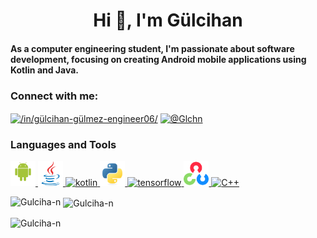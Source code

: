 <h1 align="center">Hi 👋, I'm Gülcihan</h1>
<h4 align="left">As a computer engineering student, I'm passionate about software development, focusing on creating Android mobile applications using Kotlin and Java.</h4>

<h3 align="left">Connect with me:</h3>
<p align="left">
<a href="https://linkedin.com/in/gülcihan-gülmez-engineer06" target="blank"><img align="center" src="https://raw.githubusercontent.com/rahuldkjain/github-profile-readme-generator/master/src/images/icons/Social/linked-in-alt.svg" alt="/in/gülcihan-gülmez-engineer06/" height="30" width="40" /></a>
<a href="https://medium.com/@Glchn" target="blank"><img align="center" src="https://raw.githubusercontent.com/rahuldkjain/github-profile-readme-generator/master/src/images/icons/Social/medium.svg" alt="@Glchn" height="30" width="40" /></a>
  
<h3 align="left">Languages and Tools</h3>
<p align="left">
<a href="https://developer.android.com" target="_blank" rel="noreferrer">
    <img src="https://raw.githubusercontent.com/devicons/devicon/master/icons/android/android-original-wordmark.svg" alt="android" width="40" height="40 />
  </a>
   <a href="https://www.java.com" target="_blank" rel="noreferrer">
    <img src="https://raw.githubusercontent.com/devicons/devicon/master/icons/java/java-original.svg" alt="java" width="40" height="40" />
  </a>
  <a href="https://kotlinlang.org" target="_blank" rel="noreferrer">
    <img src="https://www.vectorlogo.zone/logos/kotlinlang/kotlinlang-icon.svg" alt="kotlin" width="40" height="40" />
  </a>
  <a href="https://www.python.org" target="_blank" rel="noreferrer">
    <img src="https://raw.githubusercontent.com/devicons/devicon/master/icons/python/python-original.svg" alt="python" width="40" height="40" />
  </a>
  <a href="https://www.tensorflow.org" target="_blank" rel="noreferrer">
    <img src="https://www.vectorlogo.zone/logos/tensorflow/tensorflow-icon.svg" alt="tensorflow" width="40" height="40" />
  </a>
<a href="https://opencv.org/" target="_blank" rel="noreferrer">
  <img src="https://raw.githubusercontent.com/devicons/devicon/master/icons/opencv/opencv-original.svg" alt="OpenCV" width="40" height="40" />
</a>
<a href="https://en.wikipedia.org/wiki/C%2B%2B" target="_blank" rel="noreferrer">
  <img src="https://upload.wikimedia.org/wikipedia/commons/1/18/ISO_C%2B%2B_Logo.svg" alt="C++" width="40" height="40" />
</a>

<p><img align="left" src="https://github-readme-stats.vercel.app/api/top-langs?username=Gulciha-n&show_icons=true&theme=dark&locale=en&layout=compact" alt="Gulciha-n" /></p>

<p>&nbsp;<img align="center" src="https://github-readme-stats.vercel.app/api?username=Gulciha-n&show_icons=true&theme=dark&locale=en" alt="Gulciha-n" /></p>

<p><img align="center" src="https://github-readme-streak-stats.herokuapp.com/?user=Gulciha-n&theme=dark" alt="Gulciha-n" /></p>
